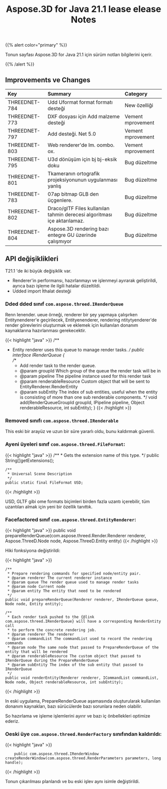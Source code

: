 ﻿---
title: Aspose.3D for Java 21.1 lease elease Notes
type: docs
weight: 12
url: /tr/java/aspose-3d-for-java-21-1-release-notes/
---
{{% alert color="primary" %}}

Tonun sayfası Aspose.3D for Java 21.1 için sürüm notları bilgilerini içerir.

{{% /alert %}}
## **Improvements ve Changes**

|**Key**|**Summary**|**Category**|
|:- |:- |:- |
|THREEDNET-784 |Udd Uformat format formatı desteği|New özelliği|
|THREEDNET-773 |DXF dosyası için Add malzeme desteği|Vement mprovement|
|THREEDNET-797 |Add desteği. Net 5.0|Vement mprovement|
|THREEDNET-803 |Web renderer'de Im. oombo. ox.|Vement mprovement|
|THREEDNET-795 |U3d dönüşüm için bj bj-eksik doku|Bug düzeltme|
|THREEDNET-801 |Tkameranın ortografik projeksiyonunun uygulanması yanlış|Bug düzeltme|
|THREEDNET-783 |07ap bitmap GLB den üçgenlere.|Bug düzeltme|
|THREEDNET-802 |Draco/glTF Files kullanılan tahmin derecesi algoritması içe aktarılamaz.|Bug düzeltme|
|THREEDNET-804 |Aspose.3D rendering bazı entegre GU üzerinde çalışmıyor|Bug düzeltme|



## API değişiklikleri ##

T21.1 'de iki büyük değişiklik var.

* Renderer'in performansı, hazırlanmayı ve işlenmeyi ayırarak geliştirildi, ayrıca bazı işleme ile ilgili hatalar düzeltildi.
* Udded import İthalat desteği

### Dded dded sınıf `com.aspose.threed.IRenderQueue`

Renn Ienender. ueue örneği, renderer bir şey yapmaya çalışırken Entitynenderer'e geçirilecek, Entityenenderer, rendering ntitytyenderer'de render görevlerini oluşturmak ve eklemek için kullanılan donanım kaynaklarına hazırlanması gerekecektir.


{{< highlight "java" >}}
/**
 * Entity renderer uses this queue to manage render tasks.
 */
public interface IRenderQueue
{    
    /**
     * Add render task to the render queue.
     * @param groupId Which group of the queue the render task will be in
     * @param pipeline The pipeline instance used for this render task
     * @param renderableResource Custom object that will be sent to EntityRenderer.RenderEntity
     * @param subEntity The index of sub entities, useful when the entity is consisting of more than one sub renderable components.
     */
    void add(RenderQueueGroupId groupId, IPipeline pipeline, Object renderableResource, int subEntity);
}
{{< /highlight >}}



### Removed sınıfı `com.aspose.threed.IRenderable`

This eski bir arayüz ve uzun bir süre yararlı oldu, bunu kaldırmak güvenli.


### Ayeni üyeleri sınıf `com.aspose.threed.FileFormat`:

{{< highlight "java" >}}
    /**
     * Gets the extension name of this type.
     */
    public String[]getExtensions();

    /**
     * Universal Scene Description
     */
    public static final FileFormat USD;

{{< /highlight >}}

USD, GLTF gibi ome formats biçimleri birden fazla uzantı içerebilir, tüm uzantıları almak için yeni bir özellik tanıttık.


### Facefactored sınıf `com.aspose.threed.EntityRenderer`:

{{< highlight "java" >}}
        public void prepareRenderQueue(com.aspose.threed.Render.Renderer renderer, Aspose.ThreeD.Node node, Aspose.ThreeD.Entity entity)
{{< /highlight >}}

Hiki fonksiyona değiştirildi:

{{< highlight "java" >}}

    /**
     * Prepare rendering commands for specified node/entity pair.
     * @param renderer The current renderer instance
     * @param queue The render queue used to manage render tasks
     * @param node Current node
     * @param entity The entity that need to be rendered
     */
    public void prepareRenderQueue(Renderer renderer, IRenderQueue queue, Node node, Entity entity);
    
    /**
     * Each render task pushed to the {@link com.aspose.threed.IRenderQueue} will have a corresponding RenderEntity call
     * to perform the concrete rendering job.
     * @param renderer The renderer
     * @param commandList The commandList used to record the rendering commands
     * @param node The same node that passed to PrepareRenderQueue of the entity that will be rendered
     * @param renderableResource The custom object that passed to IRenderQueue during the PrepareRenderQueue
     * @param subEntity The index of the sub entity that passed to IRenderQueue
     */
    public void renderEntity(Renderer renderer, ICommandList commandList, Node node, Object renderableResource, int subEntity);
{{< /highlight >}}

In eski uygulama, PrepareRenderQueue aşamasında oluşturularak kullanılan donanım kaynakları, bazı sürücülerde bazı sorunlara neden olabilir.

So hazırlama ve işleme işlemlerini ayırır ve bazı iç önbellekleri optimize ederiz.


### Oeski üye `com.aspose.threed.RenderFactory` sınıfından kaldırıldı:


{{< highlight "java" >}}

        public com.aspose.threed.IRenderWindow createRenderWindow(com.aspose.threed.RenderParameters parameters, long handle);

{{< /highlight >}}

Tonun çıkarılması planlandı ve bu eski işlev aynı isimle değiştirildi.

